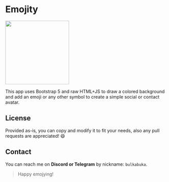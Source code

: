 # Emojity

<img src="https://github.com/bulkabuka/Emojity/assets/74786850/a3f008f5-4c5e-4efd-8391-00e32a89104d" width="200"></img>

This app uses Bootstrap 5 and raw HTML+JS to draw a colored background and add an emoji or any other symbol to create a simple social or contact avatar. 

## License

Provided as-is, you can copy and modify it to fit your needs, also any pull requests are appreciated! 😄

## Contact

You can reach me on **Discord or Telegram** by nickname: `bulkabuka`.

> Happy emojying!
